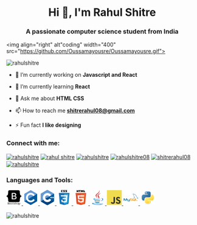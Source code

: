 <h1 align="center">Hi 👋, I'm Rahul Shitre</h1>
<h3 align="center">A passionate computer science student from India</h3>

<img align="right" alt"coding" width="400" src="https://github.com/Oussamayousre/Oussamayousre.gif">

<p align="left"> <img src="https://komarev.com/ghpvc/?username=rahulshitre&label=Profile%20views&color=0e75b6&style=flat" alt="rahulshitre" /> </p>

- 🔭 I’m currently working on **Javascript and React**

- 🌱 I’m currently learning **React**

- 💬 Ask me about **HTML CSS**

- 📫 How to reach me **shitrerahul08@gmail.com**

- ⚡ Fun fact **I like designing**

<h3 align="left">Connect with me:</h3>
<p align="left">
<a href="https://twitter.com/rahulshitre" target="blank"><img align="center" src="https://raw.githubusercontent.com/rahuldkjain/github-profile-readme-generator/master/src/images/icons/Social/twitter.svg" alt="rahulshitre" height="30" width="40" /></a>
<a href="https://linkedin.com/in/rahul shitre" target="blank"><img align="center" src="https://raw.githubusercontent.com/rahuldkjain/github-profile-readme-generator/master/src/images/icons/Social/linked-in-alt.svg" alt="rahul shitre" height="30" width="40" /></a>
<a href="https://instagram.com/rahulshitre" target="blank"><img align="center" src="https://raw.githubusercontent.com/rahuldkjain/github-profile-readme-generator/master/src/images/icons/Social/instagram.svg" alt="rahulshitre" height="30" width="40" /></a>
<a href="https://www.codechef.com/users/rahulshitre08" target="blank"><img align="center" src="https://cdn.jsdelivr.net/npm/simple-icons@3.1.0/icons/codechef.svg" alt="rahulshitre08" height="30" width="40" /></a>
<a href="https://www.hackerrank.com/shitrerahul08" target="blank"><img align="center" src="https://raw.githubusercontent.com/rahuldkjain/github-profile-readme-generator/master/src/images/icons/Social/hackerrank.svg" alt="shitrerahul08" height="30" width="40" /></a>
<a href="https://www.leetcode.com/rahulshitre" target="blank"><img align="center" src="https://raw.githubusercontent.com/rahuldkjain/github-profile-readme-generator/master/src/images/icons/Social/leet-code.svg" alt="rahulshitre" height="30" width="40" /></a>
</p>

<h3 align="left">Languages and Tools:</h3>
<p align="left"> <a href="https://getbootstrap.com" target="_blank" rel="noreferrer"> <img src="https://raw.githubusercontent.com/devicons/devicon/master/icons/bootstrap/bootstrap-plain-wordmark.svg" alt="bootstrap" width="40" height="40"/> </a> <a href="https://www.cprogramming.com/" target="_blank" rel="noreferrer"> <img src="https://raw.githubusercontent.com/devicons/devicon/master/icons/c/c-original.svg" alt="c" width="40" height="40"/> </a> <a href="https://www.w3schools.com/cpp/" target="_blank" rel="noreferrer"> <img src="https://raw.githubusercontent.com/devicons/devicon/master/icons/cplusplus/cplusplus-original.svg" alt="cplusplus" width="40" height="40"/> </a> <a href="https://www.w3schools.com/css/" target="_blank" rel="noreferrer"> <img src="https://raw.githubusercontent.com/devicons/devicon/master/icons/css3/css3-original-wordmark.svg" alt="css3" width="40" height="40"/> </a> <a href="https://www.w3.org/html/" target="_blank" rel="noreferrer"> <img src="https://raw.githubusercontent.com/devicons/devicon/master/icons/html5/html5-original-wordmark.svg" alt="html5" width="40" height="40"/> </a> <a href="https://www.java.com" target="_blank" rel="noreferrer"> <img src="https://raw.githubusercontent.com/devicons/devicon/master/icons/java/java-original.svg" alt="java" width="40" height="40"/> </a> <a href="https://developer.mozilla.org/en-US/docs/Web/JavaScript" target="_blank" rel="noreferrer"> <img src="https://raw.githubusercontent.com/devicons/devicon/master/icons/javascript/javascript-original.svg" alt="javascript" width="40" height="40"/> </a> <a href="https://www.mysql.com/" target="_blank" rel="noreferrer"> <img src="https://raw.githubusercontent.com/devicons/devicon/master/icons/mysql/mysql-original-wordmark.svg" alt="mysql" width="40" height="40"/> </a> <a href="https://www.python.org" target="_blank" rel="noreferrer"> <img src="https://raw.githubusercontent.com/devicons/devicon/master/icons/python/python-original.svg" alt="python" width="40" height="40"/> </a> </p>

<p><img align="center" src="https://github-readme-stats.vercel.app/api/top-langs?username=rahulshitre&show_icons=true&locale=en&layout=compact" alt="rahulshitre" /></p>
